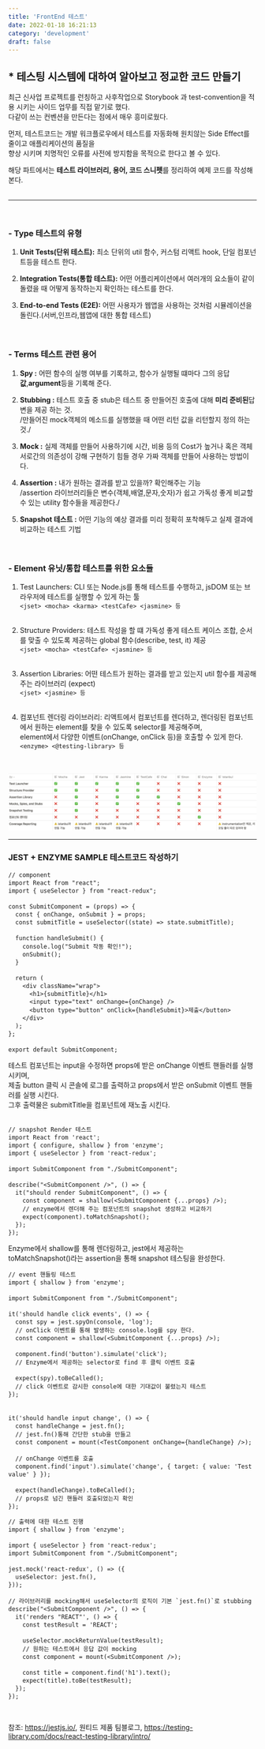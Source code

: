 ```yaml
---
title: 'FrontEnd 테스트'
date: 2022-01-18 16:21:13
category: 'development'
draft: false
---
```


## \* 테스팅 시스템에 대하여 알아보고 정교한 코드 만들기

최근 신사업 프로젝트를 런칭하고 사후작업으로 Storybook 과 test-convention을 적용 시키는 사이드 업무를 직접 맡기로 했다. <br />
다같이 쓰는 컨벤션을 만든다는 점에서 매우 흥미로웠다.<br />

먼저, 테스트코드는 개발 워크플로우에서 테스트를 자동화해 원치않는 Side Effect를 줄이고 애플리케이션의 품질을<br />
향상 시키며 치명적인 오류를 사전에 방지함을 목적으로 한다고 볼 수 있다.<br />

해당 파트에서는 <b>테스트 라이브러리, 용어, 코드 스니펫</b>를 정리하여 예제 코드를 작성해 본다.<br /><br />

---

<br />

### - Type 테스트의 유형

1. <b>Unit Tests(단위 테스트):</b> 최소 단위의 util 함수, 커스텀 리액트 hook, 단일 컴포넌트등을 테스트 한다.<br />

2. <b>Integration Tests(통합 테스트):</b> 어떤 어플리케이션에서 여러개의 요소들이 같이 돌렸을 때 어떻게 동작하는지 확인하는 테스트를 한다.<br />

3. <b>End-to-end Tests (E2E):</b> 어떤 사용자가 웹앱을 사용하는 것처럼 시뮬레이션을 돌린다.(서버,인프라,웹앱에 대한 통합 테스트)<br /><br /><br />

### - Terms 테스트 관련 용어

1. <b>Spy :</b> 어떤 함수의 실행 여부를 기록하고, 함수가 실행될 떄마다 그의 응답 <b>값</b>,<b>argument</b>등을 기록해 준다.<br />

2. <b>Stubbing :</b> 테스트 호출 중 stub은 테스트 중 만들어진 호출에 대해 <b>미리 준비된</b>답변을 제공 하는 것.<br />
   /만들어진 mock객체의 메소드를 실행했을 때 어떤 리턴 값을 리턴할지 정의 하는 것./<br />

3. <b>Mock :</b> 실제 객체를 만들어 사용하기에 시간, 비용 등의 Cost가 높거나 혹은 객체 서로간의 의존성이 강해 구현하기 힘들 경우 가짜 객체를 만들어 사용하는 방법이다.<br />

4. <b>Assertion :</b> 내가 원하는 결과를 받고 있을까? 확인해주는 기능<br />
   /assertion 라이브러리들은 변수(객체,배열,문자,숫자)가 쉽고 가독성 좋게 비교할 수 있는 utility 함수들을 제공한다./<br />

5. <b>Snapshot 테스트 :</b> 어떤 기능의 예상 결과를 미리 정확히 포착해두고 실제 결과에 비교하는 테스트 기법 <br /><br /><br />

### - Element 유닛/통합 테스트를 위한 요소들

1. Test Launchers: CLI 또는 Node.js를 통해 테스트를 수행하고, jsDOM 또는 브라우저에 테스트를 실행할 수 있게 하는 툴<br />
   `<jset> <mocha> <karma> <testCafe> <jasmine> 등`<br /><br />

2. Structure Providers: 테스트 작성을 할 떄 가독성 좋게 테스트 케이스 조합, 순서를 맞출 수 있도록 제공하는 global 함수(describe, test, it) 제공 <br />
   `<jset> <mocha> <testCafe> <jasmine> 등` <br /><br />

3. Assertion Libraries: 어떤 테스트가 원하는 결과를 받고 있는지 util 함수를 제공해 주는 라이브러리 (expect) <br />
   `<jset> <jasmine> 등` <br /><br />

4. 컴포넌트 렌더링 라이브러리: 리액트에서 컴포넌트를 렌더하고, 렌더링된 컴포넌트에서 원하는 element를 찾을 수 있도록 selector를 제공해주며, <br />
   element에서 다양한 이벤트(onChange, onClick 등)을 호출할 수 있게 한다. <br />
   `<enzyme> <@testing-library> 등` <br /><br /><br />

![](./images/jest.png)<br />

---

### JEST + ENZYME SAMPLE 테스트코드 작성하기

```JSX
// component
import React from "react";
import { useSelector } from "react-redux";

const SubmitComponent = (props) => {
  const { onChange, onSubmit } = props;
  const submitTitle = useSelector((state) => state.submitTitle);

  function handleSubmit() {
    console.log("Submit 작동 확인!");
    onSubmit();
  }

  return (
    <div className="wrap">
      <h1>{submitTitle}</h1>
      <input type="text" onChange={onChange} />
      <button type="button" onClick={handleSubmit}>제출</button>
    </div>
  );
};

export default SubmitComponent;
```

테스트 컴포넌트는 input을 수정하면 props에 받은 onChange 이벤트 핸들러를 실행시키며, <br />
제출 button 클릭 시 콘솔에 로그를 출력하고 props에서 받은 onSubmit 이벤트 핸들러를 실행 시킨다. <br />
그후 출력물은 submitTitle을 컴포넌트에 재노출 시킨다. <br /><br />

```JSX
// snapshot Render 테스트
import React from 'react';
import { configure, shallow } from 'enzyme';
import { useSelector } from 'react-redux';

import SubmitComponent from "./SubmitComponent";

describe("<SubmitComponent />", () => {
  it("should render SubmitComponent", () => {
    const component = shallow(<SubmitComponent {...props} />);
    // enzyme에서 렌더해 주는 컴포넌트의 snapshot 생성하고 비교하기
    expect(component).toMatchSnapshot();
  });
});
```

Enzyme에서 shallow를 통해 렌더링하고, jest에서 제공하는 <br />
toMatchSnapshot()라는 assertion을 통해 snapshot 테스팅을 완성한다.<br />

```JSX
// event 핸들링 테스트
import { shallow } from 'enzyme';

import SubmitComponent from "./SubmitComponent";

it('should handle click events', () => {
  const spy = jest.spyOn(console, 'log');
  // onClick 이벤트를 통해 발생하는 console.log를 spy 한다.
  const component = shallow(<SubmitComponent {...props} />);

  component.find('button').simulate('click');
  // Enzyme에서 제공하는 selector로 find 후 클릭 이벤트 호출

  expect(spy).toBeCalled();
  // click 이벤트로 감시한 console에 대한 기대값이 불렸는지 테스트
});


it('should handle input change', () => {
  const handleChange = jest.fn();
  // jest.fn()통해 간단한 stub을 만들고
  const component = mount(<TestComponent onChange={handleChange} />);

  // onChange 이벤트를 호출
  component.find('input').simulate('change', { target: { value: 'Test value' } });

  expect(handleChange).toBeCalled();
  // props로 넘긴 핸들러 호출되었는지 확인
});
```

```JSX
// 출력에 대한 테스트 진행
import { shallow } from 'enzyme';

import { useSelector } from 'react-redux';
import SubmitComponent from "./SubmitComponent";

jest.mock('react-redux', () => ({
  useSelector: jest.fn(),
}));

// 라이브러리를 mocking해서 useSelector의 로직이 기본 `jest.fn()`로 stubbing
describe("<SubmitComponent />", () => {
  it('renders "REACT"', () => {
    const testResult = 'REACT';

    useSelector.mockReturnValue(testResult);
    // 원하는 테스트에서 응답 값이 mocking
    const component = mount(<SubmitComponent />);

    const title = component.find('h1').text();
    expect(title).toBe(testResult);
  });
});
```

<br />

참조: https://jestjs.io/, 원티드 제품 팀블로그, https://testing-library.com/docs/react-testing-library/intro/
